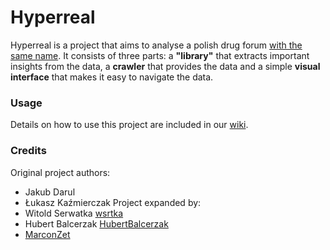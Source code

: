 # Hyperreal
Hyperreal is a project that aims to analyse a polish drug forum [with the same name](https://hyperreal.info/). It consists of three parts: a **"library"** that extracts important insights from the data, a **crawler** that provides the data and a simple **visual interface** that makes it easy to navigate the data.

### Usage
Details on how to use this project are included in our [wiki](https://github.com/wsrtka/Hyperreal/wiki).

### Credits
Original project authors:
- Jakub Darul
- Łukasz Kaźmierczak
Project expanded by:
- Witold Serwatka [wsrtka](https://github.com/wsrtka)
- Hubert Balcerzak [HubertBalcerzak](https://github.com/HubertBalcerzak)
- [MarconZet](https://github.com/MarconZet)
